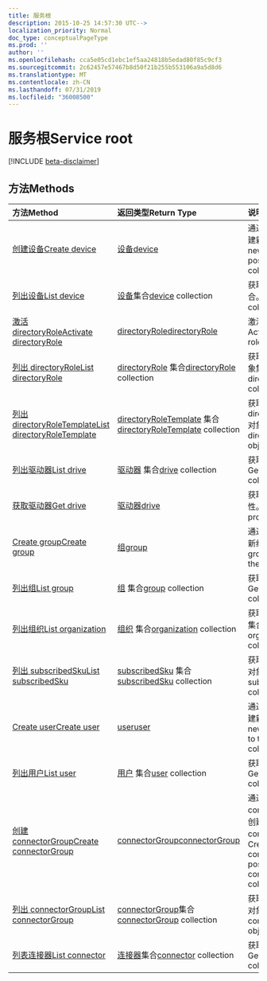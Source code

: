 ```yaml
---
title: 服务根
description: 2015-10-25 14:57:30 UTC-->
localization_priority: Normal
doc_type: conceptualPageType
ms.prod: ''
author: ''
ms.openlocfilehash: cca5e05cd1ebc1ef5aa24818b5edad80f85c9cf3
ms.sourcegitcommit: 2c62457e57467b8d50f21b255b553106a9a5d8d6
ms.translationtype: MT
ms.contentlocale: zh-CN
ms.lasthandoff: 07/31/2019
ms.locfileid: "36008500"
---
```

# <a name="service-root"></a><span data-ttu-id="605b4-103">服务根</span><span class="sxs-lookup"><span data-stu-id="605b4-103">Service root</span></span>

[!INCLUDE [beta-disclaimer](../../includes/beta-disclaimer.md)]

## <a name="methods"></a><span data-ttu-id="605b4-104">方法</span><span class="sxs-lookup"><span data-stu-id="605b4-104">Methods</span></span>



| <span data-ttu-id="605b4-105">方法</span><span class="sxs-lookup"><span data-stu-id="605b4-105">Method</span></span>           | <span data-ttu-id="605b4-106">返回类型</span><span class="sxs-lookup"><span data-stu-id="605b4-106">Return Type</span></span>    |<span data-ttu-id="605b4-107">说明</span><span class="sxs-lookup"><span data-stu-id="605b4-107">Description</span></span>|
|:---------------|:--------|:----------|
|[<span data-ttu-id="605b4-108">创建设备</span><span class="sxs-lookup"><span data-stu-id="605b4-108">Create device</span></span>](../api/device-post-devices.md) |[<span data-ttu-id="605b4-109">设备</span><span class="sxs-lookup"><span data-stu-id="605b4-109">device</span></span>](device.md)| <span data-ttu-id="605b4-110">通过发布到设备集合创建新设备。</span><span class="sxs-lookup"><span data-stu-id="605b4-110">Create a new device by posting to the devices collection.</span></span>|
|[<span data-ttu-id="605b4-111">列出设备</span><span class="sxs-lookup"><span data-stu-id="605b4-111">List device</span></span>](../api/device-list.md) | <span data-ttu-id="605b4-112">[设备](device.md)集合</span><span class="sxs-lookup"><span data-stu-id="605b4-112">[device](device.md) collection</span></span> |<span data-ttu-id="605b4-113">获取 device 对象集合。</span><span class="sxs-lookup"><span data-stu-id="605b4-113">Get device object collection.</span></span> |
|[<span data-ttu-id="605b4-114">激活 directoryRole</span><span class="sxs-lookup"><span data-stu-id="605b4-114">Activate directoryRole</span></span>](../api/directoryrole-post-directoryroles.md) | [<span data-ttu-id="605b4-115">directoryRole</span><span class="sxs-lookup"><span data-stu-id="605b4-115">directoryRole</span></span>](directoryrole.md) |<span data-ttu-id="605b4-116">激活目录角色。</span><span class="sxs-lookup"><span data-stu-id="605b4-116">Activate a directory role.</span></span> |
|[<span data-ttu-id="605b4-117">列出 directoryRole</span><span class="sxs-lookup"><span data-stu-id="605b4-117">List directoryRole</span></span>](../api/directoryrole-list.md) | <span data-ttu-id="605b4-118">[directoryRole](directoryrole.md) 集合</span><span class="sxs-lookup"><span data-stu-id="605b4-118">[directoryRole](directoryrole.md) collection</span></span> |<span data-ttu-id="605b4-119">获取 directoryRole 对象集合。</span><span class="sxs-lookup"><span data-stu-id="605b4-119">Get directoryRole object collection.</span></span> |
|[<span data-ttu-id="605b4-120">列出 directoryRoleTemplate</span><span class="sxs-lookup"><span data-stu-id="605b4-120">List directoryRoleTemplate</span></span>](../api/directoryroletemplate-list.md) | <span data-ttu-id="605b4-121">[directoryRoleTemplate](directoryroletemplate.md) 集合</span><span class="sxs-lookup"><span data-stu-id="605b4-121">[directoryRoleTemplate](directoryroletemplate.md) collection</span></span> |<span data-ttu-id="605b4-122">获取 directoryRoleTemplate 对象集合。</span><span class="sxs-lookup"><span data-stu-id="605b4-122">Get directoryRoleTemplate object collection.</span></span> |
|[<span data-ttu-id="605b4-123">列出驱动器</span><span class="sxs-lookup"><span data-stu-id="605b4-123">List drive</span></span>](../api/drive-list.md) | <span data-ttu-id="605b4-124">[驱动器](drive.md) 集合</span><span class="sxs-lookup"><span data-stu-id="605b4-124">[drive](drive.md) collection</span></span> |<span data-ttu-id="605b4-125">获取 drive 对象集合。</span><span class="sxs-lookup"><span data-stu-id="605b4-125">Get drive object collection.</span></span> |
|[<span data-ttu-id="605b4-126">获取驱动器</span><span class="sxs-lookup"><span data-stu-id="605b4-126">Get drive</span></span>](../api/drive-get.md) | [<span data-ttu-id="605b4-127">驱动器</span><span class="sxs-lookup"><span data-stu-id="605b4-127">drive</span></span>](drive.md)  |<span data-ttu-id="605b4-128">获取 drive 对象的属性。</span><span class="sxs-lookup"><span data-stu-id="605b4-128">Get drive object properties.</span></span> |
|[<span data-ttu-id="605b4-129">Create group</span><span class="sxs-lookup"><span data-stu-id="605b4-129">Create group</span></span>](../api/group-post-groups.md) |[<span data-ttu-id="605b4-130">组</span><span class="sxs-lookup"><span data-stu-id="605b4-130">group</span></span>](group.md)| <span data-ttu-id="605b4-131">通过发布到组集合创建新组。</span><span class="sxs-lookup"><span data-stu-id="605b4-131">Create a new group by posting to the groups collection.</span></span>|
|[<span data-ttu-id="605b4-132">列出组</span><span class="sxs-lookup"><span data-stu-id="605b4-132">List group</span></span>](../api/group-list.md) | <span data-ttu-id="605b4-133">[组](group.md) 集合</span><span class="sxs-lookup"><span data-stu-id="605b4-133">[group](group.md) collection</span></span> |<span data-ttu-id="605b4-134">获取 group 对象集合。</span><span class="sxs-lookup"><span data-stu-id="605b4-134">Get group object collection.</span></span> |
|[<span data-ttu-id="605b4-135">列出组织</span><span class="sxs-lookup"><span data-stu-id="605b4-135">List organization</span></span>](../api/organization-list.md) | <span data-ttu-id="605b4-136">[组织](organization.md) 集合</span><span class="sxs-lookup"><span data-stu-id="605b4-136">[organization](organization.md) collection</span></span> |<span data-ttu-id="605b4-137">获取 organization 对象集合。</span><span class="sxs-lookup"><span data-stu-id="605b4-137">Get organization object collection.</span></span> |
|[<span data-ttu-id="605b4-138">列出 subscribedSku</span><span class="sxs-lookup"><span data-stu-id="605b4-138">List subscribedSku</span></span>](../api/subscribedsku-list.md) | <span data-ttu-id="605b4-139">[subscribedSku](subscribedsku.md) 集合</span><span class="sxs-lookup"><span data-stu-id="605b4-139">[subscribedSku](subscribedsku.md) collection</span></span> |<span data-ttu-id="605b4-140">获取 subscribedSku 对象集合。</span><span class="sxs-lookup"><span data-stu-id="605b4-140">Get subscribedSku object collection.</span></span> |
|[<span data-ttu-id="605b4-141">Create user</span><span class="sxs-lookup"><span data-stu-id="605b4-141">Create user</span></span>](../api/user-post-users.md) |[<span data-ttu-id="605b4-142">user</span><span class="sxs-lookup"><span data-stu-id="605b4-142">user</span></span>](user.md)| <span data-ttu-id="605b4-143">通过发布到用户集合创建新用户。</span><span class="sxs-lookup"><span data-stu-id="605b4-143">Create a new user by posting to the users collection.</span></span>|
|[<span data-ttu-id="605b4-144">列出用户</span><span class="sxs-lookup"><span data-stu-id="605b4-144">List user</span></span>](../api/user-list.md) | <span data-ttu-id="605b4-145">[用户](user.md) 集合</span><span class="sxs-lookup"><span data-stu-id="605b4-145">[user](user.md) collection</span></span> |<span data-ttu-id="605b4-146">获取 user 对象集合。</span><span class="sxs-lookup"><span data-stu-id="605b4-146">Get user object collection.</span></span> |
|[<span data-ttu-id="605b4-147">创建 connectorGroup</span><span class="sxs-lookup"><span data-stu-id="605b4-147">Create connectorGroup</span></span>](../api/connectorgroup-post-connectorgroups.md) |[<span data-ttu-id="605b4-148">connectorGroup</span><span class="sxs-lookup"><span data-stu-id="605b4-148">connectorGroup</span></span>](connectorgroup.md)|<span data-ttu-id="605b4-149">通过发布到 connectorGroups 集合创建新的 connectorGroup。</span><span class="sxs-lookup"><span data-stu-id="605b4-149">Create a new connectorGroup by posting to the connectorGroups collection.</span></span>|
|[<span data-ttu-id="605b4-150">列出 connectorGroup</span><span class="sxs-lookup"><span data-stu-id="605b4-150">List connectorGroup</span></span>](../api/connectorgroup-list.md) | <span data-ttu-id="605b4-151">[connectorGroup](connectorgroup.md)集合</span><span class="sxs-lookup"><span data-stu-id="605b4-151">[connectorGroup](connectorgroup.md) collection</span></span> |<span data-ttu-id="605b4-152">获取 connectorGroup 对象集合。</span><span class="sxs-lookup"><span data-stu-id="605b4-152">Get connectorGroup object collection.</span></span> |
|[<span data-ttu-id="605b4-153">列表连接器</span><span class="sxs-lookup"><span data-stu-id="605b4-153">List connector</span></span>](../api/connector-list.md) | <span data-ttu-id="605b4-154">[连接器](connector.md)集合</span><span class="sxs-lookup"><span data-stu-id="605b4-154">[connector](connector.md) collection</span></span> |<span data-ttu-id="605b4-155">获取连接器对象集合。</span><span class="sxs-lookup"><span data-stu-id="605b4-155">Get connector object collection.</span></span> |

<!-- uuid: 8fcb5dbc-d5aa-4681-8e31-b001d5168d79
2015-10-25 14:57:30 UTC -->
<!--
{
  "type": "#page.annotation",
  "description": "Service root",
  "keywords": "",
  "section": "documentation",
  "tocPath": "",
  "suppressions": []
}
-->
